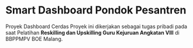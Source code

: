 # Smart Dashboard Pondok Pesantren

Proyek Dashboard Cerdas
Proyek ini dikerjakan sebagai tugas pribadi pada saat Pelatihan **Reskilling dan Upskilling Guru Kejuruan Angkatan VIII** di BBPPMPV BOE Malang.